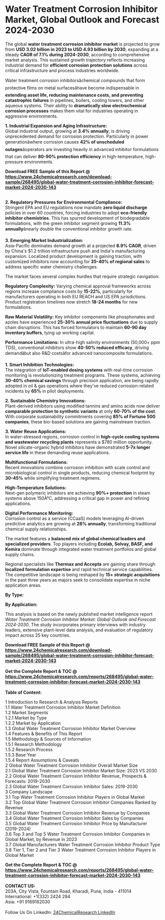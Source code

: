 <h1>Water Treatment Corrosion Inhibitor Market, Global Outlook and Forecast 2024-2030</h1><p>The global <strong>water treatment corrosion inhibitor market</strong> is projected to grow from <strong>USD 3.02 billion in 2023 to USD 4.93 billion by 2030</strong>, expanding at a steady <strong>CAGR of 7.1% during 2024-2030</strong>, according to comprehensive market analysis. This sustained growth trajectory reflects increasing industrial demand for <strong>efficient corrosion protection solutions</strong> across critical infrastructure and process industries worldwide.</p><p>Water treatment corrosion inhibitorsâchemical compounds that form protective films on metal surfacesâhave become indispensable in <strong>extending asset life, reducing maintenance costs, and preventing catastrophic failures</strong> in pipelines, boilers, cooling towers, and other aqueous systems. Their ability to <strong>dramatically slow electrochemical corrosion processes</strong> makes them vital for industries operating in aggressive environments.</p><p><strong>1. Industrial Expansion and Aging Infrastructure:</strong><br>
Global industrial output, growing at <strong>3.4% annually</strong>, is driving unprecedented demand for corrosion protection. Particularly in power generationâwhere corrosion causes <strong>42% of unscheduled outages</strong>âoperators are investing heavily in advanced inhibitor formulations that can deliver <strong>80-90% protection efficiency</strong> in high-temperature, high-pressure environments.</p><div><b>Download FREE Sample of this Report @ 
            <a href="https://www.24chemicalresearch.com/download-sample/268495/global-water-treatment-corrosion-inhibitor-forecast-market-2024-2030-143">
            https://www.24chemicalresearch.com/download-sample/268495/global-water-treatment-corrosion-inhibitor-forecast-market-2024-2030-143</a></b></div><br><p><strong>2. Regulatory Pressures for Environmental Compliance:</strong><br>
Stringent EPA and EU regulations now mandate <strong>zero liquid discharge</strong> policies in over 60 countries, forcing industries to adopt <strong>eco-friendly inhibitor chemistries</strong>. This has spurred development of biodegradable formulations, with the green inhibitor segment growing <strong>11.3% annually</strong>ânearly double the conventional inhibitor growth rate.</p><p><strong>3. Emerging Market Industrialization:</strong><br>
Asia-Pacific dominates demand growth at a projected <strong>8.9% CAGR</strong>, driven by China's $1.2 trillion infrastructure push and India's manufacturing expansion. Localized product development is gaining traction, with customized inhibitors now accounting for <strong>35-40% of regional sales</strong> to address specific water chemistry challenges.</p><p>The market faces several complex hurdles that require strategic navigation:</p><p><strong>Regulatory Complexity:</strong> Varying chemical approval frameworks across regions increase compliance costs by <strong>15-22%</strong>, particularly for manufacturers operating in both EU REACH and US EPA jurisdictions. Product registration timelines now stretch <strong>18-24 months</strong> for new formulations.</p><p><strong>Raw Material Volatility:</strong> Key inhibitor components like phosphonates and azoles have experienced <strong>25-30% annual price fluctuations</strong> due to supply chain disruptions. This has forced formulators to maintain <strong>60-90 day inventory buffers</strong>, tying up working capital.</p><p><strong>Performance Limitations:</strong> In ultra-high salinity environments (50,000+ ppm TDS), conventional inhibitors show <strong>40-50% reduced efficacy</strong>, driving demandâbut also R&amp;D costsâfor advanced nanocomposite formulations.</p><p><strong>1. Smart Inhibition Technologies:</strong><br>
The integration of <strong>IoT-enabled dosing systems</strong> with real-time corrosion monitoring is revolutionizing treatment programs. These systems, achieving <strong>30-40% chemical savings</strong> through precision application, are being rapidly adopted in oil &amp; gas operations where they've reduced corrosion-related incidents by <strong>65%</strong> in pilot deployments.</p><p><strong>2. Sustainable Chemistry Innovations:</strong><br>
Plant-derived inhibitors using modified tannins and amino acids now deliver <strong>comparable protection to synthetic variants</strong> at only <strong>60-70% of the cost</strong>. With corporate sustainability commitments covering <strong>85% of Fortune 500 companies</strong>, these bio-based solutions are gaining mainstream traction.</p><p><strong>3. Water Reuse Applications:</strong><br>
In water-stressed regions, corrosion control in <strong>high-cycle cooling systems and wastewater recycling plants</strong> represents a $780 million opportunity. Novel silicate-organic hybrid inhibitors have demonstrated <strong>5-7x longer service life</strong> in these demanding reuse applications.</p><p><strong>Multifunctional Formulations:</strong><br>
	Recent innovations combine corrosion inhibition with scale control and microbiological control in single products, reducing chemical footprint by <strong>30-45%</strong> while simplifying treatment regimens.</p><p><strong>High-Temperature Solutions:</strong><br>
	Next-gen polymeric inhibitors are achieving <strong>90%+ protection</strong> in steam systems above 150Â°C, addressing a critical gap in power and refining applications.</p><p><strong>Digital Performance Monitoring:</strong><br>
	Corrosion control as a service (CCaaS) models leveraging AI-driven predictive analytics are growing at <strong>28% annually</strong>, transforming traditional chemical supply relationships.</p><p>The market features a <strong>balanced mix of global chemical leaders and specialized providers</strong>. Top players including <strong>Ecolab, Solvay, BASF, and Kemira</strong> dominate through integrated water treatment portfolios and global supply chains.</p><p>Regional specialists like <strong>Thermax and Accepta</strong> are gaining share through <strong>localized formulation expertise</strong> and rapid technical service capabilities. The competitive landscape is being reshaped by <strong>15+ strategic acquisitions</strong> in the past three years as majors seek to consolidate expertise in niche application areas.</p><p><strong>By Type:</strong></p><p><strong>By Application:</strong></p><p>This analysis is based on the newly published market intelligence report <em>Water Treatment Corrosion Inhibitor Market: Global Outlook and Forecast 2024-2030</em>. The study incorporates primary interviews with industry leaders, extensive plant-level data analysis, and evaluation of regulatory impact across 25 key countries.</p><div><b>Download FREE Sample of this Report @ 
            <a href="https://www.24chemicalresearch.com/download-sample/268495/global-water-treatment-corrosion-inhibitor-forecast-market-2024-2030-143">
            https://www.24chemicalresearch.com/download-sample/268495/global-water-treatment-corrosion-inhibitor-forecast-market-2024-2030-143</a></b></div><br><div><b>Get the Complete Report & TOC @ 
            <a href="https://www.24chemicalresearch.com/reports/268495/global-water-treatment-corrosion-inhibitor-forecast-market-2024-2030-143">
            https://www.24chemicalresearch.com/reports/268495/global-water-treatment-corrosion-inhibitor-forecast-market-2024-2030-143</a></b></div><br>
            <b>Table of Content:</b><p>1 Introduction to Research & Analysis Reports<br />
    1.1 Water Treatment Corrosion Inhibitor Market Definition<br />
    1.2 Market Segments<br />
        1.2.1 Market by Type<br />
        1.2.2 Market by Application<br />
    1.3 Global Water Treatment Corrosion Inhibitor Market Overview<br />
    1.4 Features & Benefits of This Report<br />
    1.5 Methodology & Sources of Information<br />
        1.5.1 Research Methodology<br />
        1.5.2 Research Process<br />
        1.5.3 Base Year<br />
        1.5.4 Report Assumptions & Caveats<br />
2 Global Water Treatment Corrosion Inhibitor Overall Market Size<br />
    2.1 Global Water Treatment Corrosion Inhibitor Market Size: 2023 VS 2030<br />
    2.2 Global Water Treatment Corrosion Inhibitor Revenue, Prospects & Forecasts: 2019-2030<br />
    2.3 Global Water Treatment Corrosion Inhibitor Sales: 2019-2030<br />
3 Company Landscape<br />
    3.1 Top Water Treatment Corrosion Inhibitor Players in Global Market<br />
    3.2 Top Global Water Treatment Corrosion Inhibitor Companies Ranked by Revenue<br />
    3.3 Global Water Treatment Corrosion Inhibitor Revenue by Companies<br />
    3.4 Global Water Treatment Corrosion Inhibitor Sales by Companies<br />
    3.5 Global Water Treatment Corrosion Inhibitor Price by Manufacturer (2019-2024)<br />
    3.6 Top 3 and Top 5 Water Treatment Corrosion Inhibitor Companies in Global Market, by Revenue in 2023<br />
    3.7 Global Manufacturers Water Treatment Corrosion Inhibitor Product Type<br />
    3.8 Tier 1, Tier 2 and Tier 3 Water Treatment Corrosion Inhibitor Players in Global Market<br />
    </p><div><b>Get the Complete Report & TOC @ 
            <a href="https://www.24chemicalresearch.com/reports/268495/global-water-treatment-corrosion-inhibitor-forecast-market-2024-2030-143">
            https://www.24chemicalresearch.com/reports/268495/global-water-treatment-corrosion-inhibitor-forecast-market-2024-2030-143</a></b></div><br><b>CONTACT US:</b><br>
            203A, City Vista, Fountain Road, Kharadi, Pune, India - 411014<br>
            International: +1(332) 2424 294<br>
            Asia: +91 9169162030 <br><br>
            Follow Us On LinkedIn: <a href="https://www.linkedin.com/company/24chemicalresearch/">24ChemicalResearch LinkedIn</a>
